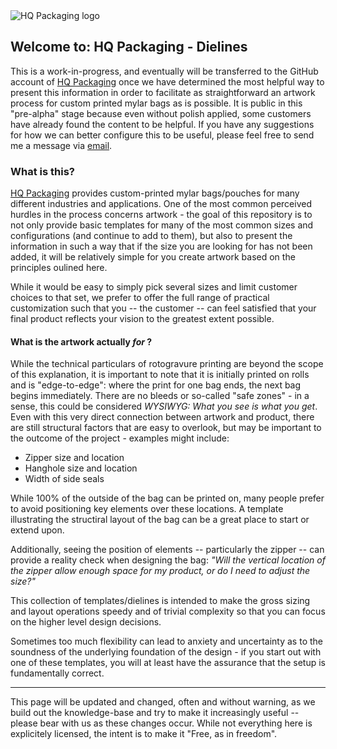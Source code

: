 <img src="https://www.hqpackaging.com/products/skin/frontend/default/hqpackaging/images/logo.png" alt="HQ Packaging logo">

## Welcome to: HQ Packaging - Dielines

This is a work-in-progress, and eventually will be transferred to the GitHub account of [HQ Packaging](https://hqpackaging.com) once we have determined the most helpful way to present this information in order to facilitate as straightforward an artwork process for custom printed mylar bags as is possible. It is public in this "pre-alpha" stage because even without polish applied, some customers have already found the content to be helpful. If you have any suggestions for how we can better configure this to be useful, please feel free to send me a message via [email](mailto:joeholden@hqpackaging.com).

### What is this?

[HQ Packaging](https://hqpackaging.com) provides custom-printed mylar bags/pouches for many different industries and applications. One of the most common perceived hurdles in the process concerns artwork - the goal of this repository is to not only provide basic templates for many of the most common sizes and configurations (and continue to add to them), but also to present the information in such a way that if the size you are looking for has not been added, it will be relatively simple for you create artwork based on the principles oulined here.

While it would be easy to simply pick several sizes and limit customer choices to that set, we prefer to offer the full range of practical customization such that you -- the customer -- can feel satisfied that your final product reflects your vision to the greatest extent possible.

#### What is the artwork actually _for_ ?

While the technical particulars of rotogravure printing are beyond the scope of this explanation, it is important to note that it is initially printed on rolls and is "edge-to-edge": where the print for one bag ends, the next bag begins immediately. There are no bleeds or so-called "safe zones" - in a sense, this could be considered _WYSIWYG: What you see is what you get_. Even with this very direct connection between artwork and product, there are still structural factors that are easy to overlook, but may be important to the outcome of the project - examples might include:

- Zipper size and location
- Hanghole size and location
- Width of side seals

While 100% of the outside of the bag can be printed on, many people prefer to avoid positioning key elements over these locations. A template illustrating the structiral layout of the bag can be a great place to start or extend upon.

Additionally, seeing the position of elements -- particularly the zipper -- can provide a reality check when designing the bag: _"Will the vertical location of the zipper allow enough space for my product, or do I need to adjust the size?"_

This collection of templates/dielines is intended to make the gross sizing and layout operations speedy and of trivial complexity so that you can focus on the higher level design decisions.

Sometimes too much flexibility can lead to anxiety and uncertainty as to the soundness of the underlying foundation of the design - if you start out with one of these templates, you will at least have the assurance that the setup is fundamentally correct.

<hr>

This page will be updated and changed, often and without warning, as we build out the knowledge-base and try to make it increasingly useful -- please bear with us as these changes occur. While not everything here is explicitely licensed, the intent is to make it "Free, as in freedom".



